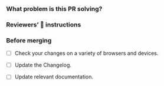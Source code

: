 ### What problem is this PR solving?

<!-- Briefly describe what you want to achieve here. If this PR solves an issue, then remember to add `fix` or `solve` #issue in order to close it automatically (https://help.github.com/articles/closing-issues-using-keywords/). -->

### Reviewers’ :tophat: instructions

<!-- Tophatting instructions, and/ or what you want reviewers to concentrate on. -->

<!-- If you have some code in your Sandbox consider sharing it to help others 🎩 -->

<!--
<details>
</details>
 -->

### Before merging

- [ ] Check your changes on a variety of browsers and devices.

- [ ] Update the Changelog.

- [ ] Update relevant documentation.
